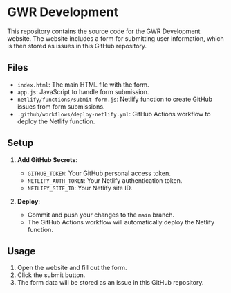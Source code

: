 # GWR Development

This repository contains the source code for the GWR Development website. The website includes a form for submitting user information, which is then stored as issues in this GitHub repository.

## Files

- `index.html`: The main HTML file with the form.
- `app.js`: JavaScript to handle form submission.
- `netlify/functions/submit-form.js`: Netlify function to create GitHub issues from form submissions.
- `.github/workflows/deploy-netlify.yml`: GitHub Actions workflow to deploy the Netlify function.

## Setup

1. **Add GitHub Secrets**:
   - `GITHUB_TOKEN`: Your GitHub personal access token.
   - `NETLIFY_AUTH_TOKEN`: Your Netlify authentication token.
   - `NETLIFY_SITE_ID`: Your Netlify site ID.

2. **Deploy**:
   - Commit and push your changes to the `main` branch.
   - The GitHub Actions workflow will automatically deploy the Netlify function.

## Usage

1. Open the website and fill out the form.
2. Click the submit button.
3. The form data will be stored as an issue in this GitHub repository.
